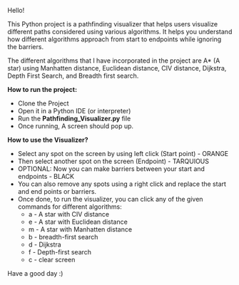 Hello!

This Python project is a pathfinding visualizer that helps users visualize different paths considered using various algorithms. 
It helps you understand how different algorithms approach from start to endpoints while ignoring the barriers. 

The different algorithms that I have incorporated in the project are A* (A star) using Manhatten distance, Euclidean distance, CIV distance, Dijkstra, Depth First Search, and Breadth first search. 

**How to run the project:**

* Clone the Project
* Open it in a Python IDE (or interpreter)
* Run the **Pathfinding_Visualizer.py** file
* Once running, A screen should pop up.

**How to use the Visualizer?**

* Select any spot on the screen by using left click (Start point) - ORANGE
* Then select another spot on the screen (Endpoint) - TARQUIOUS
* OPTIONAL: Now you can make barriers between your start and endpoints - BLACK
* You can also remove any spots using a right click and replace the start and end points or barriers.
* Once done, to run the visualizer, you can click any of the given commands for different algorithms:
    * a - A star with CIV distance
    * e - A star with Euclidean distance
    * m - A star with Manhatten distance
    * b - breadth-first search
    * d - Dijkstra
    * f - Depth-first search
    * c - clear screen

Have a good day :)
